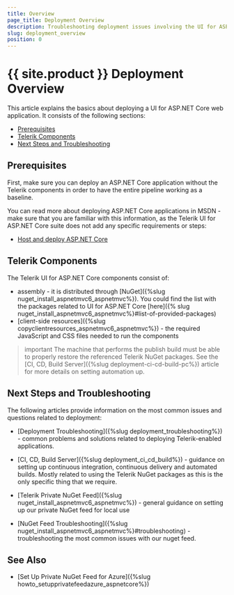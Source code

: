 ```yaml
---
title: Overview
page_title: Deployment Overview
description: Troubleshooting deployment issues involving the UI for ASP.NET Core suite.
slug: deployment_overview
position: 0
---
```


# {{ site.product }} Deployment Overview

This article explains the basics about deploying a UI for ASP.NET Core web application. It consists of the following sections:


* [Prerequisites](#prerequisites)
* [Telerik Components](#telerik-components)
* [Next Steps and Troubleshooting](#next-steps-and-troubleshooting)


## Prerequisites

First, make sure you can deploy an ASP.NET Core application without the Telerik components in order to have the entire pipeline working as a baseline.

You can read more about deploying ASP.NET Core applications in MSDN - make sure that you are familiar with this information, as the Telerik UI for ASP.NET Core suite does not add any specific requirements or steps:

* [Host and deploy ASP.NET Core](https://docs.microsoft.com/en-us/aspnet/core/host-and-deploy/?view=aspnetcore-5.0)


## Telerik Components

The Telerik UI for ASP.NET Core components consist of:
* assembly - it is distributed through [NuGet]({%slug nuget_install_aspnetmvc6_aspnetmvc%}). You could find the list with the packages related to UI for ASP.NET Core [here]({% slug nuget_install_aspnetmvc6_aspnetmvc%}#list-of-provided-packages)
* [client-side resources]({%slug copyclientresources_aspnetmvc6_aspnetmvc%}) - the required JavaScript and CSS files needed to run the components

>important The machine that performs the publish build must be able to properly restore the referenced Telerik NuGet packages. See the [CI, CD, Build Server]({%slug deployment-ci-cd-build-pc%}) article for more details on setting automation up.


## Next Steps and Troubleshooting

The following articles provide information on the most common issues and questions related to deployment:

* [Deployment Troubleshooting]({%slug deployment_troubleshooting%}) - common problems and solutions related to deploying Telerik-enabled applications.

* [CI, CD, Build Server]({%slug deployment_ci_cd_build%}) - guidance on setting up continuous integration, continuous delivery and automated builds. Mostly related to using the Telerik NuGet packages as this is the only specific thing that we require.

* [Telerik Private NuGet Feed]({%slug nuget_install_aspnetmvc6_aspnetmvc%}) - general guidance on setting up our private NuGet feed for local use

* [NuGet Feed Troubleshooting]({%slug nuget_install_aspnetmvc6_aspnetmvc%}#troubleshooting) - troubleshooting the most common issues with our nuget feed.


## See Also

* [Set Up Private NuGet Feed for Azure]({%slug howto_setupprivatefeedazure_aspnetcore%})